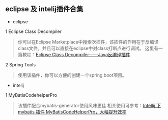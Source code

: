 ## eclipse 及 intelij插件合集

- eclipse

1 Eclipse Class Decompiler

> 你可以在Eclipse Marketplace中搜索次插件，该插件的作用在于反编译class文件，并且可以直接在eclipse中对class打断点进行调试。
这里有一篇教程：[Eclipse Class Decompiler——Java反编译插件](http://www.blogjava.net/cnfree/archive/2012/10/30/390457.html)

2 Spring Tools

> 使用该插件，你可以方便的创建一个spring boot项目。

- intelij

1 MyBatisCodehelperPro

> 该插件配合mybatis-generator使用风味更佳
相关使用可参考：[Intellij 下 mybatis 插件 MyBatisCodeHelperPro，大幅提升效率](https://www.v2ex.com/t/380765#reply11)